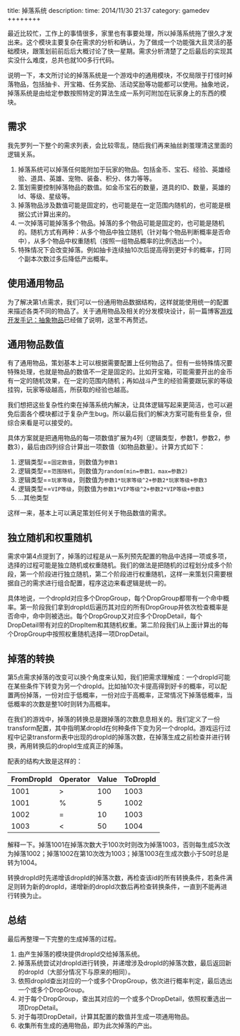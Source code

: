 title:  掉落系统
description: 
time: 2014/11/30 21:37
category: gamedev
++++++++

最近比较忙，工作上的事情很多，家里也有事要处理，所以掉落系统拖了很久才发出来。这个模块主要复杂在需求的分析和确认，为了做成一个功能强大且灵活的基础模块，跟策划前前后后大概讨论了快一星期。需求分析清楚了之后最后的实现其实没什么难度，总共也就100多行代码。

说明一下，本文所讨论的掉落系统是一个游戏中的通用模块，不仅局限于打怪时掉落物品，包括抽卡、开宝箱、任务奖励、活动奖励等功能都可以使用。抽象地说，掉落系统是由给定参数按照特定的算法生成一系列可附加在玩家身上的东西的模块。

## 需求

我先罗列一下整个的需求列表，会比较零乱，随后我们再来抽丝剥茧理清这里面的逻辑关系。

1. 掉落系统可以掉落任何能附加于玩家的物品。包括金币、宝石、经验、英雄经验、道具、英雄、宠物、装备、积分、体力等等。
2. 策划需要控制掉落物品的数值。如金币宝石的数量，道具的ID、数量，英雄的Id、等级、星级等。
3. 掉落物品涉及数值可能是固定的，也可能是在一定范围内随机的，也可能是根据公式计算出来的。
4. 一次掉落可能掉落多个物品。掉落的多个物品可能是固定的，也可能是随机的。随机方式有两种：从多个物品中独立随机（针对每个物品判断概率是否命中），从多个物品中权重随机（按照一组物品概率的比例选出一个）。
5. 特殊情况下会改变掉落。例如抽卡连续抽10次后提高得到更好卡的概率，打同个副本次数过多后降低产出概率。

## 使用通用物品

为了解决第1点需求，我们可以一份通用物品数据结构，这样就能使用统一的配置来描述各类不同的物品了。关于通用物品及相关的分发模块设计，前一篇博客[游戏开发手记：抽象物品](http://www.cnblogs.com/newgame/p/4106112.html)已经做了说明，这里不再赘述。

## 通用物品数值

有了通用物品，策划基本上可以根据需要配置上任何物品了。但有一些特殊情况要特殊处理，也就是物品的数值不一定是固定的。比如开宝箱，可能需要开出的金币有一定的随机效果，在一定的范围内随机；再如战斗产生的经验需要跟玩家的等级挂钩，玩家等级越高，所获取的经验也越高。

我们想把这些复杂性约束在掉落系统内解决，让具体逻辑写起来更简洁，也可以避免后面各个模块都过于复杂产生bug。所以最后我们的解决方案可能有些复杂，但综合来看是可以接受的。

具体方案就是把通用物品的每一项数值扩展为4列（逻辑类型，参数1，参数2，参数3），最后由四列综合计算出一项数值（如物品数量）。计算方式如下：

1. 逻辑类型==`固定数值`，则数值为`参数1`
2. 逻辑类型==`范围随机`，则数值为`random(min=参数1，max=参数2)`
3. 逻辑类型==`玩家等级`，则数值为`参数1*玩家等级^2+参数2*玩家等级+参数3`
4. 逻辑类型==`VIP等级`，则数值为`参数1*VIP等级^2+参数2*VIP等级+参数3`
5. ...其他类型

这样一来，基本上可以满足策划任何关于物品数值的需求。

## 独立随机和权重随机

需求中第4点提到了，掉落的过程是从一系列预先配置的物品中选择一项或多项，选择的过程可能是独立随机或权重随机。我们的做法是把随机的过程划分成多个阶段，第一个阶段进行独立随机，第二个阶段进行权重随机，这样一来策划只需要根据自己的需求进行组合配置，程序这边来看逻辑是统一的。

具体地说，一个dropId对应多个DropGroup，每个DropGroup都带有一个命中概率。第一阶段我们拿到dropId后遍历其对应的所有DropGroup并依次检查概率是否命中，命中则被选出。每个DropGroup又对应多个DropDetail，每个DropDetail带有对应的DropItem和其随机权重。第二阶段我们从上面计算出的每个DropGroup中按照权重随机选择一项DropDetail。

## 掉落的转换

第5点需求掉落的改变可以换个角度来认知，我们把需求理解成：一个dropId可能在某些条件下转变为另一个dropId。比如抽10次卡提高得到好卡的概率，可以配置两份掉落，一份对应于低概率，一份对应于高概率，正常情况下掉落低概率，当低概率的次数是整10时则转为高概率。

在我们的游戏中，掉落的转换总是跟掉落的次数息息相关的。我们定义了一份transform配置，其中指明某dropId在何种条件下变为另一个dropId。游戏运行过程中记录transform表中出现的dropId的掉落次数，在掉落生成之前检查并进行转换，再用转换后的dropId生成真正的掉落。

配表的结构大致是这样的：


FromDropId  | Operator  | Value | ToDropId
---         | ---       | ---   | ---
1001        | >         | 100   | 1003
1001        | %         | 5     | 1002
1002        | =         | 10    | 1003
1003        | <         | 50    | 1004


解释一下。掉落1001在掉落次数大于100次时则改为掉落1003，否则每生成5次改为掉落1002；掉落1002在第10次改为1003；掉落1003在生成次数小于50时总是转为1004。

转换dropId时先递增该dropId的掉落次数，再检查该id的所有转换条件，若条件满足则转为新的dropId，递增新的dropId次数后再检查转换条件，一直到不能再进行转换为止。

## 总结

最后再整理一下完整的生成掉落的过程。

1. 由产生掉落的模块提供dropId交给掉落系统。
2. 掉落系统尝试对dropId进行转换，并递增涉及dropId的掉落次数，最后返回新的dropId（大部分情况下与原来的相同）。
3. 依照dropId查出对应的一个或多个DropGroup，依次进行概率判定，最后选出一个或多个DropGroup。
4. 对于每个DropGroup，查出其对应的一个或多个DropDetail，依照权重选出一项DropDetail。
5. 对于每项DropDetail，计算其配置的数值并生成一项通用物品。
6. 收集所有生成的通用物品，即为此次掉落的产出。